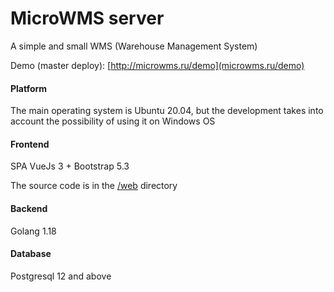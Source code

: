 # MicroWMS server
A simple and small WMS (Warehouse Management System)


Demo (master deploy): [http://microwms.ru/demo](microwms.ru/demo)

#### Platform

The main operating system is Ubuntu 20.04, but the development takes into account the possibility of using it on Windows OS

#### Frontend

SPA VueJs 3 + Bootstrap 5.3 

The source code is in the [/web](https://github.com/mlplabs/microwms/tree/master/web) directory

#### Backend

Golang 1.18

#### Database

Postgresql 12 and above

